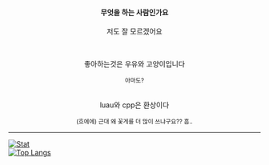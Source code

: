 <div width=100% align=center>
  <h4>무엇을 하는 사람인가요</h5>
  <p>저도 잘 모르겠어요</p> <br>

  <p>좋아하는것은 우유와 고양이입니다</p>
  <sup>아마도?</sup> <br> <br>

  <p>luau와 cpp은 환상이다</p>
  <sup>(흐에에) 근대 왜 꽃게를 더 많이 쓰냐구요?? 흠..</sup>
</div>

<hr>

[![Stat](https://github-readme-stats.vercel.app/api?username=kimpure&show_icons=true&theme=dark)](https://github.com/kimpure/kimpure) <br>
[![Top Langs](https://github-readme-stats.vercel.app/api/top-langs/?username=kimpure&langs_count=3&layout=compact&theme=dark)](https://github.com/kimpure/kimpure)
